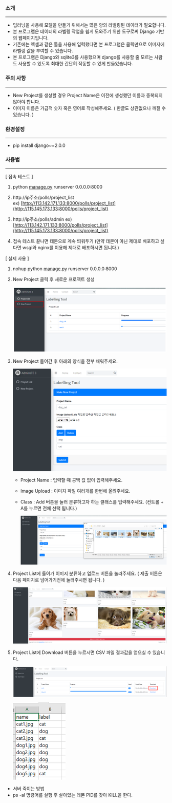 ### 소개 
---
- 딥러닝을 사용해 모델을 만들기 위해서는 많은 양의 라벨링된 데이터가 필요합니다.
- 본 프로그램은 데이터의 라벨링 작업을 쉽게 도와주기 위한 도구로써 Django 기반의 웹페이지입니다.
- 기존에는 엑셀과 같은 툴을 사용해 입력했다면 본 프로그램은 클릭만으로 이미지에 라벨링 값을 부여할 수 있습니다.
- 본 프로그램은 Django와 sqlite3를 사용했으며 django를 사용할 줄 모르는 사람도 사용할 수 있도록 최대한 간단히 작동할 수 있게 만들었습니다.


### 주의 사항
---
- New Project를 생성할 경우 Project Name은 이전에 생성했던 이름과 중복되지 않아야 합니다.
- 이미지 이름은 가급적 숫자 혹은 영어로 작성해주세요. ( 한글도 상관없으나 깨질 수 있습니다. )


### 환경설정
---
- pip install django~=2.0.0


### 사용법
---

[ 접속 테스트 ]

1. python [manage.py](http://manage.py) runserver 0.0.0.0:8000

2. http://ip주소/polls/project_list  
ex) [http://113.142.171.133:8000/polls/project_list](http://115.145.173.133:8000/polls/project_list)

3. http://ip주소/polls/admin
ex) [http://113.142.171.133:8000/polls/project_list](http://115.145.173.133:8000/polls/project_list)


4. 접속 테스트 끝나면 데몬으로 계속 띄워두기
(만약 데몬이 아닌 제대로 배포하고 싶다면 wsgi와 nginx를 이용해 제대로 배포하시면 됩니다.)


[ 실제 사용 ]

1. nohup python [manage.py](http://manage.py/) runserver 0.0.0.0:8000
2. New Project 클릭 후 새로운 프로젝트 생성

    ![1.png](./image/1.png)

3. New Project 들어간 후 아래의 양식을 전부 채워주세요.

    ![2.png](./image/2.png)

    - Project Name : 입력할 때 공백 값 없이 입력해주세요.
    - Image Upload : 이미지 파일 여러개를 한번에 올려주세요.
    - Class : Add 버튼을 눌러 분류하고자 하는 클래스를 입력해주세요. (컨트롤 + A를 누르면 전체 선택 됩니다.)  

        ![3.png](./image/3.png)

4. Project List에 들어가 이미지 분류하고 업로드 버튼을 눌러주세요. ( 제출 버튼은 다음 페이지로 넘어가기전에 눌러주시면 됩니다. )

    ![4.png](./image/4.png)

5. Project List에 Download 버튼을 누르시면 CSV 파일 결과값을 얻으실 수 있습니다.

    ![5.png](./image/5.png)

    ![6.png](./image/6.png)

- 서버 죽이는 방법
- ps -al 명령어를 실행 후 살아있는 데몬 PID를 찾아 KILL을 한다.
